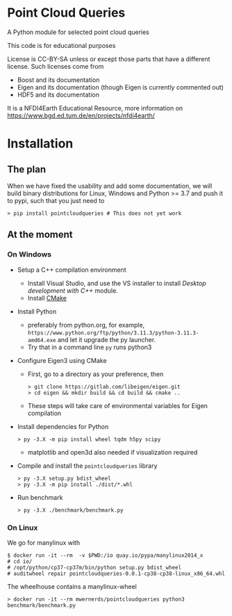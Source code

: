 # Point Cloud Queries

A Python module for selected point cloud queries

This code is for educational purposes

License is CC-BY-SA unless or except those parts that have a different license.
Such licenses come from

- Boost and its documentation
- Eigen and its documentation (though Eigen is currently commented out)
- HDF5 and its documentation

It is a NFDI4Earth Educational Resource, more information on https://www.bgd.ed.tum.de/en/projects/nfdi4earth/

# Installation

## The plan

When we have fixed the usability and add some documentation, we will build binary distributions for Linux,  Windows and Python >= 3.7 and push it to pypi,
such that you just need to

```
> pip install pointcloudqueries # This does not yet work
```

## At the moment

### On Windows

- Setup a C++ compilation environment
  - Install Visual Studio, and use the VS installer to install *Desktop development with C++* module.
  - Install [CMake](https://cmake.org/download/)
- Install Python
  - preferably from python.org, for example, `https://www.python.org/ftp/python/3.11.3/python-3.11.3-amd64.exe` and let it upgrade the py launcher.
  - Try that in a command line `py` runs python3
- Configure Eigen3 using CMake
  - First, go to a directory as your preference, then
    ```
    > git clone https://gitlab.com/libeigen/eigen.git
    > cd eigen && mkdir build && cd build && cmake ..
    ```
  - These steps will take care of environmental variables for Eigen compilation
- Install dependencies for Python
  ```
  > py -3.X -m pip install wheel tqdm h5py scipy
  ```

  - matplotlib and open3d also needed if visualization required
- Compile and install the `pointcloudqueries` library
  ```
  > py -3.X setup.py bdist_wheel
  > py -3.X -m pip install ./dist/*.whl
  ```
- Run benchmark
  ```
  > py -3.X ./benchmark/benchmark.py
  ```

### On Linux

We go for manylinux with

```
$ docker run -it --rm  -v $PWD:/io quay.io/pypa/manylinux2014_x
# cd io/
# /opt/python/cp37-cp37m/bin/python setup.py bdist_wheel
# auditwheel repair pointcloudqueries-0.0.1-cp38-cp38-linux_x86_64.whl
```

The wheelhouse contains a manylinux-wheel

```
> docker run -it --rm mwernerds/pointcloudqueries python3 benchmark/benchmark.py
```
